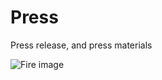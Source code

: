 # Press
Press release, and press materials

![Fire image]({{site.url}}/{{site.baseurl}}Press/blob/master/openSX70_AD_SX-70-fun-1.jpg)

